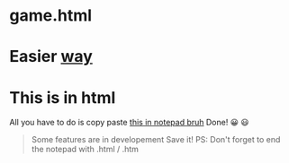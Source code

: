 # game.html
# **Easier [way](https://soumilmitra-game.netlify.app)**
# **This is in html**
All you have to do is copy paste [this in notepad bruh](https://github.com/RoundingExplorer/game.html/blob/main/copy-this-in-your-notepad)
Done!
:grinning:
:smiley:
>Some features are in developement
Save it!
PS: Don't forget to end the notepad with .html / .htm
